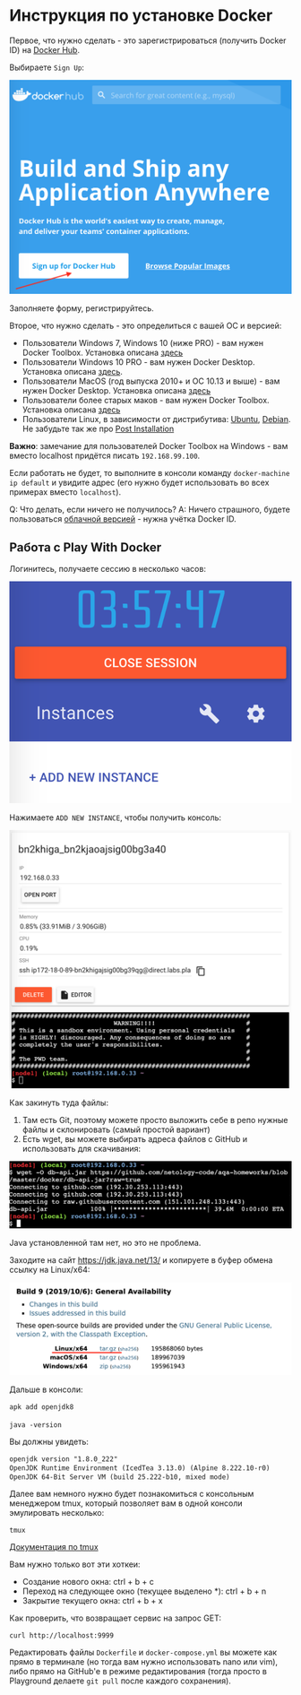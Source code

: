 # Инструкция по установке Docker

Первое, что нужно сделать - это зарегистрироваться (получить Docker ID) на [Docker Hub](https://hub.docker.com/).

Выбираете `Sign Up`:

![](pic/signup.png)

Заполняете форму, регистрируйтесь.

Второе, что нужно сделать - это определиться с вашей ОС и версией:
* Пользователи Windows 7, Windows 10 (ниже PRO) - вам нужен Docker Toolbox. Установка описана [здесь](https://docs.docker.com/toolbox/toolbox_install_windows/)
* Пользователи Windows 10 PRO - вам нужен Docker Desktop. Установка описана [здесь](https://docs.docker.com/docker-for-windows/install/).
* Пользователи MacOS (год выпуска 2010+ и ОС 10.13 и выше) - вам нужен Docker Desktop. Установка описана [здесь](https://docs.docker.com/docker-for-mac/install/)
* Пользователи более старых маков - вам нужен Docker Toolbox. Установка описана [здесь](https://docs.docker.com/toolbox/toolbox_install_mac/)
* Пользователи Linux, в зависимости от дистрибутива: [Ubuntu](https://docs.docker.com/install/linux/docker-ce/ubuntu/), [Debian](https://docs.docker.com/install/linux/docker-ce/debian/). Не забудьте так же про [Post Installation](https://docs.docker.com/install/linux/linux-postinstall/)

**Важно**: замечание для пользователей Docker Toolbox на Windows - вам вместо localhost придётся писать `192.168.99.100`. 

Если работать не будет, то выполните в консоли команду `docker-machine ip default` и увидите адрес (его нужно будет использовать во всех примерах вместо `localhost`).

Q: Что делать, если ничего не получилось?
A: Ничего страшного, будете пользоваться [облачной версией](https://labs.play-with-docker.com/) - нужна учётка Docker ID.

## Работа с Play With Docker

Логинитесь, получаете сессию в несколько часов:

![](pic/play.png)

Нажимаете `ADD NEW INSTANCE`, чтобы получить консоль:

![](pic/console.png)

Как закинуть туда файлы:
1. Там есть Git, поэтому можете просто выложить себе в репо нужные файлы и склонировать (самый простой вариант)
2. Есть wget, вы можете выбирать адреса файлов с GitHub и использовать для скачивания:

![](pic/wget.png)

Java установленной там нет, но это не проблема.

Заходите на сайт https://jdk.java.net/13/ и копируете в буфер обмена ссылку на Linux/x64:

![](pic/jdk.png)

Дальше в консоли:
```
apk add openjdk8

java -version
```

Вы должны увидеть:
```
openjdk version "1.8.0_222"
OpenJDK Runtime Environment (IcedTea 3.13.0) (Alpine 8.222.10-r0)
OpenJDK 64-Bit Server VM (build 25.222-b10, mixed mode)
```

Далее вам немного нужно будет познакомиться с консольным менеджером tmux, который позволяет вам в одной консоли эмулировать несколько:
```
tmux
```

[Документация по tmux](http://xgu.ru/wiki/tmux)

Вам нужно только вот эти хоткеи:
* Создание нового окна: ctrl + b + c
* Переход на следующее окно (текущее выделено *): ctrl + b + n
* Закрытие текущего окна: ctrl + b + x

Как проверить, что возвращает сервис на запрос GET:
```
curl http://localhost:9999
```

Редактировать файлы `Dockerfile` и `docker-compose.yml` вы можете как прямо в терминале (но тогда вам нужно использовать nano или vim), либо прямо на GitHub'е в режиме редактирования (тогда просто в Playground делаете `git pull` после каждого сохранения).